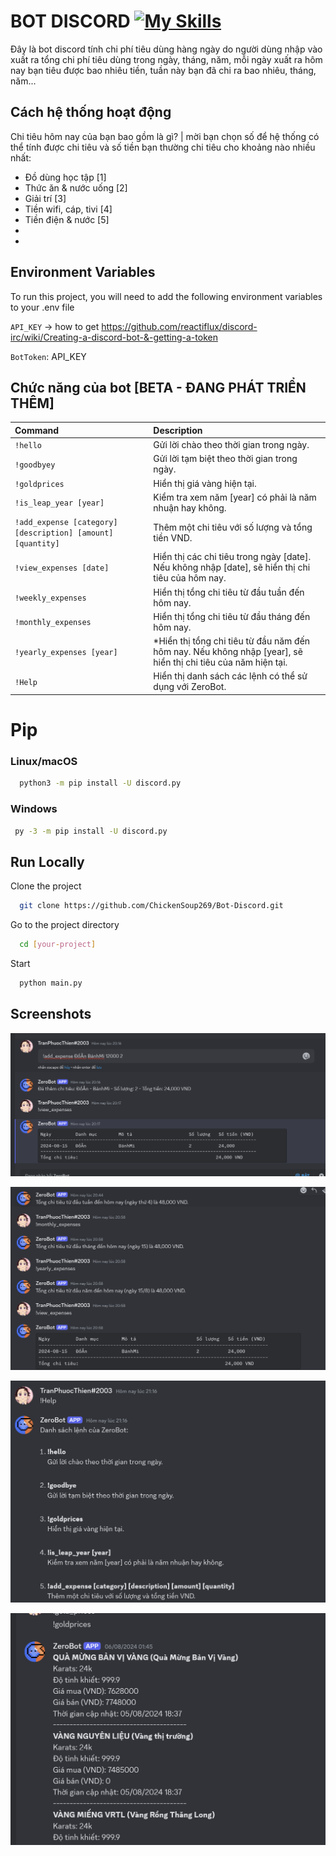 # BOT DISCORD [![My Skills](https://skillicons.dev/icons?i=discord)](https://skillicons.dev)

Đây là bot discord tính chi phí tiêu dùng hàng ngày do người dùng nhập vào xuất ra tổng chi phí tiêu dùng trong ngày, tháng, năm, mỗi ngày xuất ra hôm nay bạn tiêu được bao nhiêu tiền, tuần này bạn đã chi ra bao nhiêu, tháng, năm...

## Cách hệ thống hoạt động

Chi tiêu hôm nay của bạn bao gồm là gì? | mời bạn chọn số để hệ thống có thể tính được chi tiêu và số tiền bạn thường chi tiêu cho khoảng nào nhiều nhất:

- Đồ dùng học tập [1]
- Thức ăn & nước uống [2]
- Giải trí [3]
- Tiền wifi, cáp, tivi [4]
- Tiền điện & nước [5]
-
-

## Environment Variables

To run this project, you will need to add the following environment variables to your .env file

`API_KEY`
-> how to get https://github.com/reactiflux/discord-irc/wiki/Creating-a-discord-bot-&-getting-a-token

`BotToken`: API_KEY



## Chức năng của bot [BETA - ĐANG PHÁT TRIỂN THÊM]
 
| Command | Description                |
| :-------- |  :------------------------- |
| `!hello` |  Gửi lời chào theo thời gian trong ngày. |
| `!goodbyey` | Gửi lời tạm biệt theo thời gian trong ngày. |
| `!goldprices` |  Hiển thị giá vàng hiện tại.  |
| `!is_leap_year [year]` |  Kiểm tra xem năm [year] có phải là năm nhuận hay không. |
| `!add_expense [category] [description] [amount] [quantity]` | Thêm một chi tiêu với số lượng và tổng tiền VND. |
| `!view_expenses [date]` |  Hiển thị các chi tiêu trong ngày [date]. Nếu không nhập [date], sẽ hiển thị chi tiêu của hôm nay. |
| `!weekly_expenses` | Hiển thị tổng chi tiêu từ đầu tuần đến hôm nay.  |
| `!monthly_expenses` |Hiển thị tổng chi tiêu từ đầu tháng đến hôm nay. |
| `!yearly_expenses [year]` | *Hiển thị tổng chi tiêu từ đầu năm đến hôm nay. Nếu không nhập [year], sẽ hiển thị chi tiêu của năm hiện tại. |
| `!Help` | Hiển thị danh sách các lệnh có thể sử dụng với ZeroBot. |

# Pip
### Linux/macOS
```bash
  python3 -m pip install -U discord.py
```
### Windows
```bash
 py -3 -m pip install -U discord.py
```
## Run Locally

Clone the project

```bash
  git clone https://github.com/ChickenSoup269/Bot-Discord.git
```

Go to the project directory

```bash
  cd [your-project]
```

Start 

```bash
  python main.py
```
## Screenshots

![App Screenshot](https://github.com/ChickenSoup269/Bot-Discord/blob/main/Screenshots/Screenshot%202024-08-15%20201704.png)

![App Screenshot](https://github.com/ChickenSoup269/Bot-Discord/blob/main/Screenshots/Screenshot%202024-08-15%20215019.png)

![App Screenshot](https://github.com/ChickenSoup269/Bot-Discord/blob/main/Screenshots/Screenshot%202024-08-15%20215043.png)

![App Screenshot](https://github.com/ChickenSoup269/Bot-Discord/blob/main/Screenshots/image.png)

